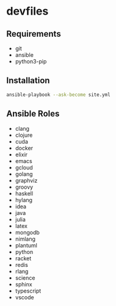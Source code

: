 # devfiles

## Requirements

- git
- ansible
- python3-pip

## Installation

```bash
ansible-playbook --ask-become site.yml
```

## Ansible Roles

- clang
- clojure
- cuda
- docker
- elixir
- emacs
- gcloud
- golang
- graphviz
- groovy
- haskell
- hylang
- idea
- java
- julia
- latex
- mongodb
- nimlang
- plantuml
- python
- racket
- redis
- rlang
- science
- sphinx
- typescript
- vscode
